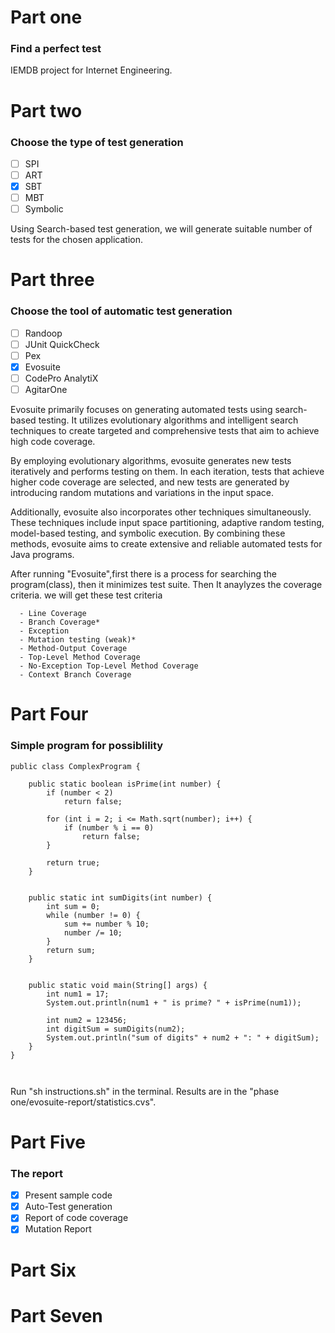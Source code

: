 # Part one
### Find a perfect test

IEMDB project for Internet Engineering.

# Part two
### Choose the type of test generation

- [ ] SPI
- [ ] ART
- [X] SBT
- [ ] MBT
- [ ] Symbolic

Using Search-based test generation, we will generate suitable number of tests for the chosen application.

# Part three
### Choose the tool of automatic test generation

- [ ] Randoop
- [ ] JUnit QuickCheck
- [ ] Pex
- [X] Evosuite
- [ ] CodePro AnalytiX
- [ ] AgitarOne

Evosuite primarily focuses on generating automated tests using search-based testing. It utilizes evolutionary algorithms and intelligent search techniques to create targeted and comprehensive tests that aim to achieve high code coverage.

By employing evolutionary algorithms, evosuite generates new tests iteratively and performs testing on them. In each iteration, tests that achieve higher code coverage are selected, and new tests are generated by introducing random mutations and variations in the input space.

Additionally, evosuite also incorporates other techniques simultaneously. These techniques include input space partitioning, adaptive random testing, model-based testing, and symbolic execution. By combining these methods, evosuite aims to create extensive and reliable automated tests for Java programs.


After running "Evosuite",first there is a process for searching the program(class), then it minimizes test suite. Then It anaylyzes the coverage criteria. we will get these test criteria
```
  - Line Coverage
  - Branch Coverage*
  - Exception
  - Mutation testing (weak)*
  - Method-Output Coverage
  - Top-Level Method Coverage
  - No-Exception Top-Level Method Coverage
  - Context Branch Coverage
```

# Part Four
### Simple program for possiblility
```
public class ComplexProgram {

    public static boolean isPrime(int number) {
        if (number < 2)
            return false;
        
        for (int i = 2; i <= Math.sqrt(number); i++) {
            if (number % i == 0)
                return false;
        }
        
        return true;
    }


    public static int sumDigits(int number) {
        int sum = 0;
        while (number != 0) {
            sum += number % 10;
            number /= 10;
        }
        return sum;
    }


    public static void main(String[] args) {
        int num1 = 17;
        System.out.println(num1 + " is prime? " + isPrime(num1));
 
        int num2 = 123456;
        int digitSum = sumDigits(num2);
        System.out.println("sum of digits" + num2 + ": " + digitSum);
    }
}



```

Run "sh instructions.sh" in the terminal. Results are in the "phase one/evosuite-report/statistics.cvs".

# Part Five
### The report

- [X] Present sample code
- [X] Auto-Test generation
- [X] Report of code coverage
- [X] Mutation Report

# Part Six



# Part Seven

